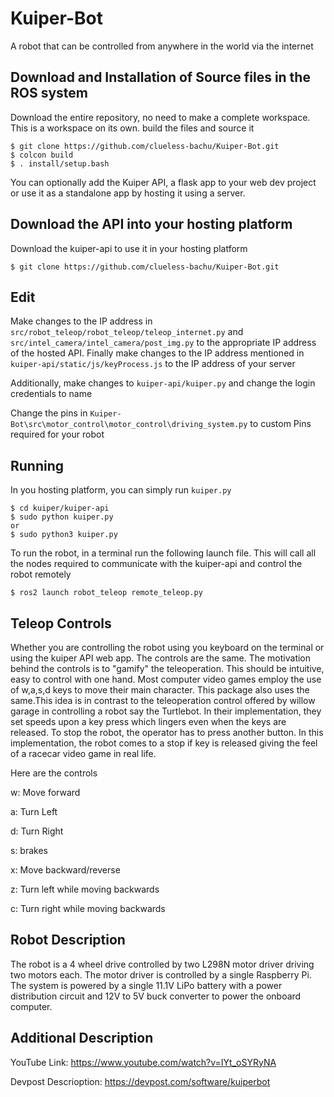 # Kuiper-Bot
A robot that can be controlled from anywhere in the world via the internet


## Download and Installation of Source files in the ROS system
Download the entire repository, no need to make a complete workspace. This is a workspace on its own. build the files and source it
```
$ git clone https://github.com/clueless-bachu/Kuiper-Bot.git
$ colcon build 
$ . install/setup.bash
```

You can optionally add the Kuiper API, a flask app to your web dev project or use it as a standalone app by hosting it using a server.

## Download the API into your hosting platform
Download the kuiper-api to use it in your hosting platform
```
$ git clone https://github.com/clueless-bachu/Kuiper-Bot.git
```

## Edit

Make changes to the IP address in ``` src/robot_teleop/robot_teleop/teleop_internet.py``` and ``` src/intel_camera/intel_camera/post_img.py```  to the appropriate IP address of the hosted API. Finally make changes to the IP address mentioned in ```kuiper-api/static/js/keyProcess.js``` to the IP address of your server

Additionally, make changes to ```kuiper-api/kuiper.py``` and change the login credentials to name

Change the pins in ```Kuiper-Bot\src\motor_control\motor_control\driving_system.py``` to custom Pins required for your robot

## Running

In you hosting platform, you can simply run ```kuiper.py```
```
$ cd kuiper/kuiper-api
$ sudo python kuiper.py
or
$ sudo python3 kuiper.py
```

To run the robot, in a terminal run the following launch file. This will call all the nodes required to communicate with the kuiper-api and control the robot remotely
```
$ ros2 launch robot_teleop remote_teleop.py
```

## Teleop Controls

Whether you are controlling the robot using you keyboard on the terminal or using the kuiper API web app. The controls are the same. The motivation behind the controls is to "gamify" the teleoperation. This should be intuitive, easy to control with one hand. Most computer video games employ the use of w,a,s,d keys to move their main character. This package also uses the same.This idea is in contrast to the teleoperation control offered by willow garage in controlling a robot say the Turtlebot. In their implementation, they set speeds upon a key press which lingers even when the keys are released. To stop the robot, the operator has to press another button. In this implementation, the robot comes to a stop if key is released giving the feel of a racecar video game in real life. 

Here are the controls


w: Move forward

a: Turn Left

d: Turn Right

s: brakes

x: Move backward/reverse

z: Turn left while moving backwards

c: Turn right while moving backwards

## Robot Description
The robot is a 4 wheel drive controlled by two L298N motor driver driving two motors each. The motor driver is controlled by a single Raspberry Pi. The system is powered by a single 11.1V LiPo battery with a power distribution circuit and 12V to 5V buck converter to power the onboard computer.

## Additional Description
YouTube Link: https://www.youtube.com/watch?v=IYt_oSYRyNA


Devpost Descrioption: https://devpost.com/software/kuiperbot
